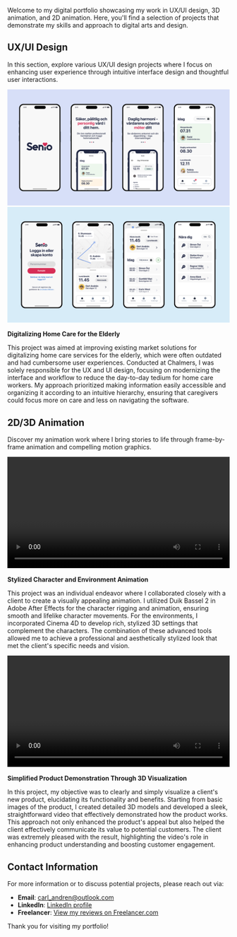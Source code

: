 Welcome to my digital portfolio showcasing my work in UX/UI design, 3D animation, and 2D animation. Here, you'll find a selection of projects that demonstrate my skills and approach to digital arts and design.

## UX/UI Design

In this section, explore various UX/UI design projects where I focus on enhancing user experience through intuitive interface design and thoughtful user interactions.

![UX/UI Project 1](./src/Images/Senio.png)
![UX/UI Project 1](./src/Images/Senio2.png)  

**Digitalizing Home Care for the Elderly**  

This project was aimed at improving existing market solutions for digitalizing home care services for the elderly, which were often outdated and had cumbersome user experiences. Conducted at Chalmers, I was solely responsible for the UX and UI design, focusing on modernizing the interface and workflow to reduce the day-to-day tedium for home care workers. My approach prioritized making information easily accessible and organizing it according to an intuitive hierarchy, ensuring that caregivers could focus more on care and less on navigating the software.

## 2D/3D Animation

Discover my animation work where I bring stories to life through frame-by-frame animation and compelling motion graphics.

<video width="100%" height="auto" controls>
  <source src="./src/Videos/DuikBassel2Workflow.webm" type="video/webm">
  Your browser does not support the video tag.
</video>

**Stylized Character and Environment Animation**

This project was an individual endeavor where I collaborated closely with a client to create a visually appealing animation. I utilized Duik Bassel 2 in Adobe After Effects for the character rigging and animation, ensuring smooth and lifelike character movements. For the environments, I incorporated Cinema 4D to develop rich, stylized 3D settings that complement the characters. The combination of these advanced tools allowed me to achieve a professional and aesthetically stylized look that met the client's specific needs and vision.

<video width="100%" height="auto" controls>
  <source src="./src/Videos/OverfillProtectionDevice.webm" type="video/webm">
  Your browser does not support the video tag.
</video>

**Simplified Product Demonstration Through 3D Visualization**

In this project, my objective was to clearly and simply visualize a client's new product, elucidating its functionality and benefits. Starting from basic images of the product, I created detailed 3D models and developed a sleek, straightforward video that effectively demonstrated how the product works. This approach not only enhanced the product's appeal but also helped the client effectively communicate its value to potential customers. The client was extremely pleased with the result, highlighting the video's role in enhancing product understanding and boosting customer engagement.

## Contact Information

For more information or to discuss potential projects, please reach out via:
- **Email**: [carl_andren@outlook.com](mailto:carl_andren@outlook.com)
- **LinkedIn**: [LinkedIn profile](https://www.linkedin.com/in/carl-andr%C3%A9n-617b811b0/)
- **Freelancer**: [View my reviews on Freelancer.com](https://www.freelancer.com/u/CarlAndren)

Thank you for visiting my portfolio!

